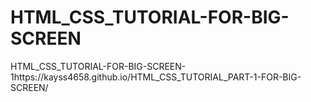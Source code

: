 # HTML_CSS_TUTORIAL-FOR-BIG-SCREEN
HTML_CSS_TUTORIAL-FOR-BIG-SCREEN-1https://kayss4658.github.io/HTML_CSS_TUTORIAL_PART-1-FOR-BIG-SCREEN/
